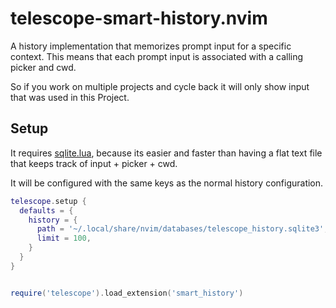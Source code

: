 # telescope-smart-history.nvim

A history implementation that memorizes prompt input for a specific context.
This means that each prompt input is associated with a calling picker and cwd.

So if you work on multiple projects and cycle back it will only show input that
was used in this Project.

## Setup

It requires [sqlite.lua](https://github.com/tami5/sqlite.lua), because its easier
and faster than having a flat text file that keeps track of input + picker + cwd.

It will be configured with the same keys as the normal history configuration.

```lua
telescope.setup {
  defaults = {
    history = {
      path = '~/.local/share/nvim/databases/telescope_history.sqlite3',
      limit = 100,
    }
  }
}


require('telescope').load_extension('smart_history')
```

